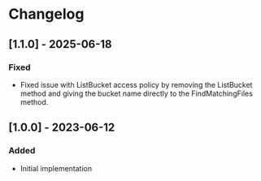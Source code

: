 # Changelog

## [1.1.0] - 2025-06-18
### Fixed
- Fixed issue with ListBucket access policy by removing the ListBucket method and giving the bucket name directly to the FindMatchingFiles method.

## [1.0.0] - 2023-06-12
### Added
- Initial implementation
